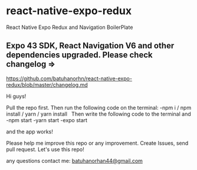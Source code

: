 # react-native-expo-redux
React Native Expo Redux and Navigation BoilerPlate

## Expo 43 SDK, React Navigation V6 and other dependencies upgraded. Please check changelog => 
https://github.com/batuhanorhn/react-native-expo-redux/blob/master/changelog.md

Hi guys!

Pull the repo first. Then run the following code on the terminal:
-npm i / npm install / yarn / yarn install
 
Then write the following code to the terminal and
-npm start
-yarn start
-expo start

and the app works!

Please help me improve this repo or any improvement. Create Issues, send pull request. Let's use this repo!

any questions contact me: batuhanorhan44@gmail.com
